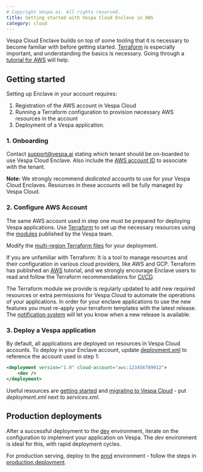 ```yaml
---
# Copyright Vespa.ai. All rights reserved.
title: Getting started with Vespa Cloud Enclave in AWS
category: cloud
---
```


Vespa Cloud Enclave builds on top of some tooling that it is necessary to become familiar with before getting started.
[Terraform](https://www.terraform.io/) is especially important, and understanding the basics is necessary.
Going through a [tutorial for AWS](https://developer.hashicorp.com/terraform/tutorials/aws-get-started) will help.

## Getting started

Setting up Enclave in your account requires:

1. Registration of the AWS account in Vespa Cloud
2. Running a Terraform configuration to provision necessary AWS resources in the account
3. Deployment of a Vespa application.

### 1. Onboarding

Contact [support@vespa.ai](mailto:support@vespa.ai) stating which tenant should be on-boarded to use Vespa Cloud Enclave.
Also include the [AWS account ID](https://docs.aws.amazon.com/accounts/latest/reference/manage-acct-identifiers.html#FindAccountId)
to associate with the tenant.

**Note:** We strongly recommend _dedicated_ accounts to use for your Vespa Cloud Enclaves.
Resources in these accounts will be fully managed by Vespa Cloud.

### 2. Configure AWS Account

The same AWS account used in step one must be prepared for deploying Vespa applications.
Use [Terraform](https://www.terraform.io/) to set up the necessary resources using the
[modules](https://registry.terraform.io/modules/vespa-cloud/enclave/aws/latest) published by the Vespa team.

Modify the
[multi-region Terraform files](https://github.com/vespa-cloud/terraform-aws-enclave/blob/main/examples/multi-region/main.tf)
for your deployment.

If you are unfamiliar with Terraform: It is a tool to manage resources and their
configuration in various cloud providers, like AWS and GCP.
Terraform has published an
[AWS](https://developer.hashicorp.com/terraform/tutorials/aws-get-started)
tutorial, and we strongly encourage Enclave users to read and follow the
Terraform recommendations for
[CI/CD](https://developer.hashicorp.com/terraform/tutorials/automation/automate-terraform).

The Terraform module we provide is regularly updated to add new required
resources or extra permissions for Vespa Cloud to automate the operations of
your applications. In order for your enclave applications to use the new
features you must re-apply your terraform templates with the latest release.
The <a href="https://cloud.vespa.ai/en/notifications">
notification system</a> will let you know when a new release is available.

### 3. Deploy a Vespa application

By default, all applications are deployed on resources in Vespa Cloud accounts.
To deploy in your Enclave account,
update [deployment.xml](https://cloud.vespa.ai/en/reference/deployment.html) to reference the account used in step 1:

```xml
<deployment version="1.0" cloud-account="aws:123456789012">
    <dev />
</deployment>
```

Useful resources are [getting started](https://cloud.vespa.ai/en/getting-started)
and [migrating to Vespa Cloud](https://cloud.vespa.ai/en/migrating-to-cloud) -
put _deployment.xml_ next to _services.xml_.

## Production deployments

After a successful deployment to the [dev](https://cloud.vespa.ai/en/reference/environments.html#dev) environment,
iterate on the configuration to implement your application on Vespa.
The _dev_ environment is ideal for this, with rapid deployment cycles.

For production serving, deploy to the [prod](https://cloud.vespa.ai/en/reference/environments.html#prod) environment -
follow the steps in [production deployment](https://cloud.vespa.ai/en/production-deployment.html).
